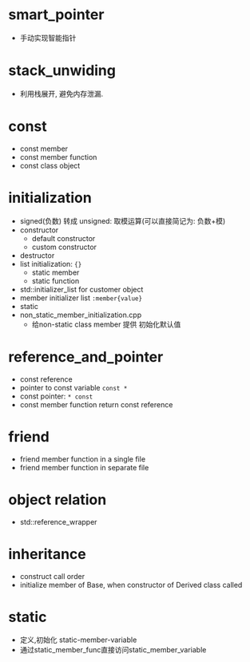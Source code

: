 # smart_pointer

- 手动实现智能指针

# stack_unwiding

- 利用栈展开, 避免内存泄漏.

# const

- const member
- const member function
- const class object

# initialization

- signed(负数) 转成 unsigned: 取模运算(可以直接简记为: 负数+模)
- constructor
    - default constructor
    - custom constructor
- destructor
- list initialization: `{}`
    - static member
    - static function
- std::initializer_list for customer object
- member initializer list `:member{value}`
- static
- non_static_member_initialization.cpp
    - 给non-static class member 提供 初始化默认值

# reference_and_pointer

- const reference
- pointer to const variable `const *`
- const pointer: `* const`
- const member function return const reference

# friend

- friend member function in a single file
- friend member function in separate file

# object relation

- std::reference_wrapper

# inheritance

- construct call order
- initialize member of Base, when constructor of Derived class called

# static
- 定义,初始化 static-member-variable
- 通过static_member_func直接访问static_member_variable